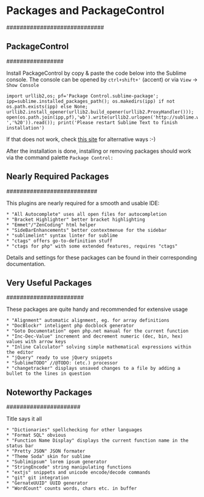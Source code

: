 # Packages and PackageControl
#############################

## PackageControl
#################

Install PackageControl by copy & paste the code below into the Sublime console.
The console can be opened by `ctrl+shift+'` (accent) or via `View` -> `Show Console`

	import urllib2,os; pf='Package Control.sublime-package'; ipp=sublime.installed_packages_path(); os.makedirs(ipp) if not os.path.exists(ipp) else None; urllib2.install_opener(urllib2.build_opener(urllib2.ProxyHandler())); open(os.path.join(ipp,pf),'wb').write(urllib2.urlopen('http://sublime.wbond.net/'+pf.replace(' ','%20')).read()); print('Please restart Sublime Text to finish installation')

If that does not work, check [this site](http://wbond.net/sublime_packages/package_control/installation "package control homepage")
for alternative ways :-)

After the installation is done, installing or removing packages should work via
the command palette `Package Control:`

## Nearly Required Packages
###########################

This plugins are nearly required for a smooth and usable IDE:

	* "All Autocomplete" uses all open files for autocompletion
	* "Bracket Highlighter" better bracket highlighting
	* "Emmet"/"ZenCoding" html helper
	* "SideBarEnhancements" better contextmenue for the sidebar
	* "sublimelint" syntax linter for sublime
	* "ctags" offers go-to-definition stuff
	* "ctags for php" with some extended features, requires "ctags"

Details and settings for these packages can be found in their
corresponding documentation.

## Very Useful Packages
#######################

These packages are quite handy and recommended for extensive usage

	* "Alignment" automatic alignment, eg. for array definitions
	* "DocBlockr" inteligent php docblock generator
	* "Goto Documentation" open php.net manual for the current function
	* "Inc-Dec-Value" increment and decrement numeric (dec, bin, hex) values with arrow keys
	* "Inline Calculator" solving simple mathematical expressions within the editor
	* "jQuery" ready to use jQuery snippets
	* "SublimeTODO" //@TODO: (etc.) processor
	* "changetracker" displays unsaved changes to a file by adding a bullet to the lines in question

## Noteworthy Packages
######################

Title says it all

	* "Dictionaries" spellchecking for other languages
	* "Format SQL" obvious
	* "Function Name Display" displays the current function name in the status bar
	* "Pretty JSON" JSON formater
	* "Theme Soda" skin for sublime
	* "Sublimipsum" lorem ipsum generator
	* "StringEncode" string manipulating functions
	* "extjs" snippets and unicode encode/decode commands
	* "git" git integration
	* "GernateUUID" UUID generator
	* "WordCount" counts words, chars etc. in buffer
